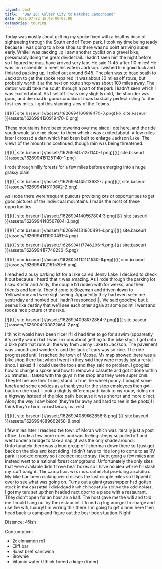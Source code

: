 ```yaml
---
layout: post
title:  "Day 26: Colter City to Hatchet Campground"
date: 2021-07-22 15:49:00-07:00
categories: touring
---
```

Today was mostly about getting my spoke fixed with a healthy dose of sightseeing through the South end of Teton park. I took my time being ready because I was going to a bike shop so there was no point arriving super early. While I was packing up I saw another cyclist on a gravel bike, presumably doing the great divide trail. I hadn't seen him the night before so I figured he must have arrived very late. He said 11:45, after 110 miles! He was on a schedule to meet his wife in Jackson. I wished him good luck and finished packing up. I rolled out around 6:45. The plan was to head south to Jackson to get the spoke repaired. It was about 20 miles off route, but probably worth it as the next on route shop was about 100 miles away. The detour would take me south through a part of the park I hadn't seen which I was excited about. As I set off it was only slightly cold, the shoulder was good, and the road in good condition. It was basically perfect riding for the first few miles. I got this stunning view of the Tetons.   

[![]({{ site.baseurl }}/assets/1626994160919470-0.png)]({{ site.baseurl }}/assets/1626994160919470-0.png)
  
These mountains have been towering over me since I got here, and the ride south would take me closer to them which I was excited about. A few miles later I crossed a dam which had been built to enlarge Jackson Lake. The views of the mountains continued, though rain was being threatened.  

[![]({{ site.baseurl }}/assets/1626994151251140-1.png)]({{ site.baseurl }}/assets/1626994151251140-1.png)
  
I rode through hilly forests for a few miles before emerging into a huge grassy plain  

[![]({{ site.baseurl }}/assets/1626994145113682-2.png)]({{ site.baseurl }}/assets/1626994145113682-2.png)
  
As I rode there were frequent pullouts providing lots of opportunities to get good pictures of the individual mountains. I made the most of these opportunities  

[![]({{ site.baseurl }}/assets/1626994140567804-3.png)]({{ site.baseurl }}/assets/1626994140567804-3.png)

[![]({{ site.baseurl }}/assets/1626994131900491-4.png)]({{ site.baseurl }}/assets/1626994131900491-4.png)

[![]({{ site.baseurl }}/assets/1626994117748296-5.png)]({{ site.baseurl }}/assets/1626994117748296-5.png)

[![]({{ site.baseurl }}/assets/1626994112161530-6.png)]({{ site.baseurl }}/assets/1626994112161530-6.png)
  
I reached a busy parking lot for a lake called Jenny Lake. I decided to check it out because I heard that it was amazing. As I rode through the parking lot I saw Kristin and Andy, the couple I'd ridden with for weeks, and their friends and family. They'd gone to Bozeman and driven down to Yellowstone and were sightseeing. Apparently they had even seen me yesterday and honked but I hadn't responded 🥺. We said goodbye but it seems like destiny that we'll see each other again at some point. I went and took a nice picture of the lake.   

[![]({{ site.baseurl }}/assets/1626994098872864-7.png)]({{ site.baseurl }}/assets/1626994098872864-7.png)
  
I think it would have been nicer if I'd had time to go for a swim (apparently it's pretty warm) but I was anxious about getting to the bike shop. I got onto a bike path that runs all the way from Jenny Lake to Jackson. The pavement was smooth and wonderful and the lack of cars was so nice. The ride progressed until I reached the town of Moose. My map showed there was a bike shop there but when I went in they said they were mostly just a rental shop. I asked if I could use the tools and they said no problem. I googled how to change a spoke and how to remove a cassette and got it done within 20 minutes. I talked with the guys in the shop and they were super chill. They let me use their truing stand to true the wheel poorly. I bought some lunch and some cookies as a thank you for the shop employees then got back on the road. I took a slightly different path back to my route, riding on a highway instead of the bike path, because it was shorter and more direct. Along the way I saw bison (they're far away and hard to see in the photo)! I think they're farm raised bison, not wild  

[![]({{ site.baseurl }}/assets/1626994089662858-8.png)]({{ site.baseurl }}/assets/1626994089662858-8.png)
  
I few miles later I reached the town of Moran which was literally just a post office. I rode a few more miles and was feeling sleepy so pulled off and went under a bridge to take a nap (it was the only shade around). Unfortunately there was a loud group of fisherman down there so I just got back on the bike and kept riding. I didn't have to ride long to come to an RV park. It looked crappy so I decided not to stay. I kept going a few miles and instead went to a national forest campground. Unfortunately the only sites that were available didn't have bear boxes so I have no idea where I'll stash my stuff tonight. The camp host was most unhelpful providing a solution.  
My bike had been making weird noises the last couple miles so I flipped it over to see what was going on. Turns out a giant grasshopper had gotten stuck in the cassette! I dislodged it which hopefully solves the odd noises.   
I got my tent set up then headed next door to a place with a restaurant. They didn't open for an hour an a half. The host gave me the wifi and told me I could hang out by the restaurant. I found a plug and got to charge and use the wifi, luxury! I'm writing this there. I'm going to get dinner here then head back to camp and figure out the bear box situation. Night!  


Distance: 45ish

Consumption:
- 2x cinnamon roll
- Cliff bar
- Roast beef sandwich
- Brownie
- Vitamin water (I think I need a huge dinner)
